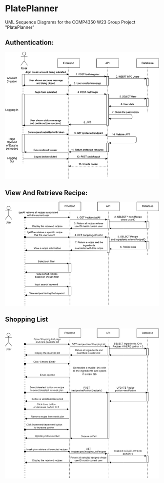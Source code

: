 # PlatePlanner

UML Sequence Diagrams for the COMP4350 W23 Group Project "PlatePlanner"

## Authentication:

![Authentication Diagram](./authentication-diagram.png?raw=true "Diagram")

## View And Retrieve Recipe:

![View And Retrieve Recipe Diagram](./view-retrieve-recipe-diagram.png?raw=true "Diagram")

## Shopping List 

![Shopping List Diagram](./shopping-list-diagram.png?raw=true "Diagram")

